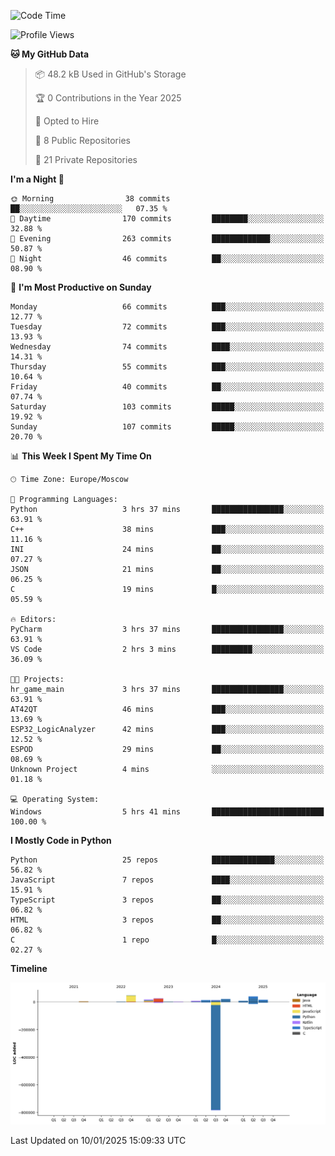 <!--START_SECTION:waka-->
![Code Time](http://img.shields.io/badge/Code%20Time-582%20hrs%2011%20mins-blue)

![Profile Views](http://img.shields.io/badge/Profile%20Views-3-blue)

**🐱 My GitHub Data** 

> 📦 48.2 kB Used in GitHub's Storage 
 > 
> 🏆 0 Contributions in the Year 2025
 > 
> 💼 Opted to Hire
 > 
> 📜 8 Public Repositories 
 > 
> 🔑 21 Private Repositories 
 > 
**I'm a Night 🦉** 

```text
🌞 Morning                38 commits          ██░░░░░░░░░░░░░░░░░░░░░░░   07.35 % 
🌆 Daytime                170 commits         ████████░░░░░░░░░░░░░░░░░   32.88 % 
🌃 Evening                263 commits         █████████████░░░░░░░░░░░░   50.87 % 
🌙 Night                  46 commits          ██░░░░░░░░░░░░░░░░░░░░░░░   08.90 % 
```
📅 **I'm Most Productive on Sunday** 

```text
Monday                   66 commits          ███░░░░░░░░░░░░░░░░░░░░░░   12.77 % 
Tuesday                  72 commits          ███░░░░░░░░░░░░░░░░░░░░░░   13.93 % 
Wednesday                74 commits          ████░░░░░░░░░░░░░░░░░░░░░   14.31 % 
Thursday                 55 commits          ███░░░░░░░░░░░░░░░░░░░░░░   10.64 % 
Friday                   40 commits          ██░░░░░░░░░░░░░░░░░░░░░░░   07.74 % 
Saturday                 103 commits         █████░░░░░░░░░░░░░░░░░░░░   19.92 % 
Sunday                   107 commits         █████░░░░░░░░░░░░░░░░░░░░   20.70 % 
```


📊 **This Week I Spent My Time On** 

```text
🕑︎ Time Zone: Europe/Moscow

💬 Programming Languages: 
Python                   3 hrs 37 mins       ████████████████░░░░░░░░░   63.91 % 
C++                      38 mins             ███░░░░░░░░░░░░░░░░░░░░░░   11.16 % 
INI                      24 mins             ██░░░░░░░░░░░░░░░░░░░░░░░   07.27 % 
JSON                     21 mins             ██░░░░░░░░░░░░░░░░░░░░░░░   06.25 % 
C                        19 mins             █░░░░░░░░░░░░░░░░░░░░░░░░   05.59 % 

🔥 Editors: 
PyCharm                  3 hrs 37 mins       ████████████████░░░░░░░░░   63.91 % 
VS Code                  2 hrs 3 mins        █████████░░░░░░░░░░░░░░░░   36.09 % 

🐱‍💻 Projects: 
hr_game_main             3 hrs 37 mins       ████████████████░░░░░░░░░   63.91 % 
AT42QT                   46 mins             ███░░░░░░░░░░░░░░░░░░░░░░   13.69 % 
ESP32_LogicAnalyzer      42 mins             ███░░░░░░░░░░░░░░░░░░░░░░   12.52 % 
ESPOD                    29 mins             ██░░░░░░░░░░░░░░░░░░░░░░░   08.69 % 
Unknown Project          4 mins              ░░░░░░░░░░░░░░░░░░░░░░░░░   01.18 % 

💻 Operating System: 
Windows                  5 hrs 41 mins       █████████████████████████   100.00 % 
```

**I Mostly Code in Python** 

```text
Python                   25 repos            ██████████████░░░░░░░░░░░   56.82 % 
JavaScript               7 repos             ████░░░░░░░░░░░░░░░░░░░░░   15.91 % 
TypeScript               3 repos             ██░░░░░░░░░░░░░░░░░░░░░░░   06.82 % 
HTML                     3 repos             ██░░░░░░░░░░░░░░░░░░░░░░░   06.82 % 
C                        1 repo              █░░░░░░░░░░░░░░░░░░░░░░░░   02.27 % 
```



**Timeline**

![Lines of Code chart](https://raw.githubusercontent.com/adlemx/adlemx/main/assets/bar_graph.png)


 Last Updated on 10/01/2025 15:09:33 UTC
<!--END_SECTION:waka-->
